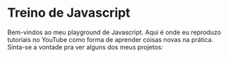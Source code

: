 # Treino de Javascript
Bem-vindos ao meu playground de Javascript. Aqui é onde eu reproduzo tutoriais no YouTube como forma de aprender coisas novas na prática. Sinta-se a vontade pra ver alguns dos meus projetos:

